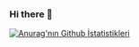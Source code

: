 ### Hi there 👋

[![Anurag'nın Github İstatistikleri](https://github-readme-stats.vercel.app/api?username=60mts)](https://github.com/anuraghazra/github-readme-stats)

